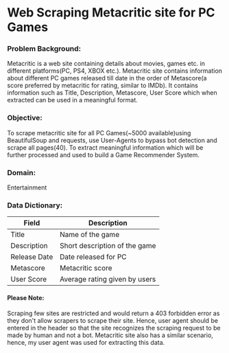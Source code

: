# Web Scraping Metacritic site for PC Games

### Problem Background:
Metacritic is a web site containing details about movies, games etc. in different platforms(PC, PS4, XBOX etc.). Metacritic site contains information about different PC games released till date in the order of Metascore(a score preferred by metacritic for rating, similar to IMDb). It contains information such as Title, Description, Metascore, User Score which when extracted can be used in a meaningful format.

### Objective:
To scrape metacritic site for all PC Games(~5000 available)using BeautifulSoup and requests, use User-Agents to bypass bot detection and scrape all pages(40). To extract meaningful information which will be further processed and used to build a Game Recommender System.

### Domain:
Entertainment

### Data Dictionary:
Field	| Description
--- | --- 
Title | Name of the game
Description | Short description of the game
Release Date | Date released for PC
Metascore | Metacritic score
User Score | Average rating given by users

#### Please Note:
Scraping few sites are restricted and would return a 403 forbidden error as they don't allow scrapers to scrape their site. Hence, user agent should be entered in the header so that the site recognizes the scraping request to be made by human and not a bot. Metacritic site also has a similar scenario, hence, my user agent was used for extracting this data.
